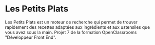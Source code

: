 # Les Petits Plats

Les Petits Plats est un moteur de recherche qui permet de trouver rapidement des recettes adaptées aux ingrédients et aux ustensiles que vous avez sous la main. Projet 7 de la formation OpenClassrooms "Développeur Front End".
